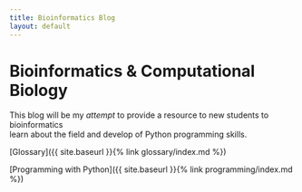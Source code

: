 ```yaml
---
title: Bioinformatics Blog
layout: default
---
```


# Bioinformatics & Computational Biology

  This blog will be my *attempt* to provide a resource to new students to bioinformatics<br/> learn about the field and develop of Python programming skills.


[Glossary]({{ site.baseurl }}{% link glossary/index.md  %})

[Programming with Python]({{ site.baseurl }}{% link programming/index.md  %})
